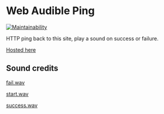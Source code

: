 # Web Audible Ping

[![Maintainability](https://api.codeclimate.com/v1/badges/5f624c835717268e091f/maintainability)](https://codeclimate.com/github/ralexander-phi/web-audible-ping/maintainability)

HTTP ping back to this site, play a sound on success or failure.

[Hosted here](https://alexsci.com/web-audible-ping/)

## Sound credits

[fail.wav](https://freesound.org/people/CGEffex/sounds/86986/)

[start.wav](https://freesound.org/people/CS279/sounds/200469/)

[success.wav](https://freesound.org/people/rhodesmas/sounds/322897/)

